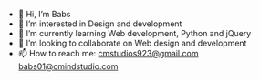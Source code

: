 - 👋 Hi, I’m Babs
- 👀 I’m interested in Design and development
- 🌱 I’m currently learning Web development, Python and jQuery 
- 💞️ I’m looking to collaborate on Web design and development
- 📫 How to reach me: cmstudios923@gmail.com babs01@cmindstudio.com

<!---
Cmstudios923/Cmstudios923 is a ✨ special ✨ repository because its `README.md` (this file) appears on your GitHub profile.
You can click the Preview link to take a look at your changes.
--->
